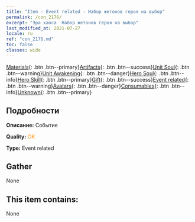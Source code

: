 ```yaml
---
title: "Item - Event related - Набор жетонов героя на выбор"
permalink: /con_2176/
excerpt: "Эра хаоса  Набор жетонов героя на выбор"
last_modified_at: 2021-07-27
locale: ru
ref: "con_2176.md"
toc: false
classes: wide
---
```

 [Materials](/ItemsRU/){: .btn .btn--primary}[Artifacts](/ItemsRU/Artifacts/){: .btn .btn--success}[Unit Soul](/ItemsRU/UnitSoul/){: .btn .btn--warning}[Unit Awakening](/ItemsRU/UnitAwakening/){: .btn .btn--danger}[Hero Soul](/ItemsRU/HeroSoul/){: .btn .btn--info}[Hero Skill](/ItemsRU/HeroSkill/){: .btn .btn--primary}[Gift](/ItemsRU/Gift/){: .btn .btn--success}[Event related](/ItemsRU/Events/){: .btn .btn--warning}[Avatars](/ItemsRU/Avatars/){: .btn .btn--danger}[Consumables](/ItemsRU/Consumables/){: .btn .btn--info}[Unknown](/ItemsRU/Unknown/){: .btn .btn--primary}

## Подробности
 **Описание:** Событие

 **Quality:** <span style="color: #FF8C00">OK</span>

 **Type:** Event related

## Gather

  None

## This item contains:

  None

